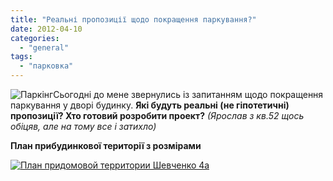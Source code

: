 ```yaml
---
title: "Реальні пропозиції щодо покращення паркування?"
date: 2012-04-10
categories: 
  - "general"
tags: 
  - "парковка"
---
```


![](http://shevchenko4a.brovary.org/wp-content/uploads/2012/04/Parking.png "Паркінг")Сьогодні до мене звернулись із запитанням щодо покращення паркування у дворі будинку. **Які будуть реальні (не гіпотетичні) пропозиції? Хто готовий розробити проект?** _(Ярослав з кв.52 щось обіцяв, але на тому все і затихло)_

**План прибудинкової території з розмірами**

[![](http://shevchenko4a.brovary.org/wp-content/uploads/2012/04/Plan-pridomovoy-territorii-SHevchenko-4a.jpg "План придомовой территории Шевченко 4а")](http://shevchenko4a.brovary.org/wp-content/uploads/2012/04/Plan-pridomovoy-territorii-SHevchenko-4a.jpg)

<!--more Відповісти »-->
